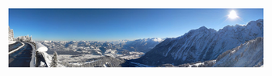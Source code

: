## [![ian turgeons header](https://github.com/iturgeon/iturgeon/raw/main/assets/gh-bannner-light.jpg)](https://ianturgeon.com)
